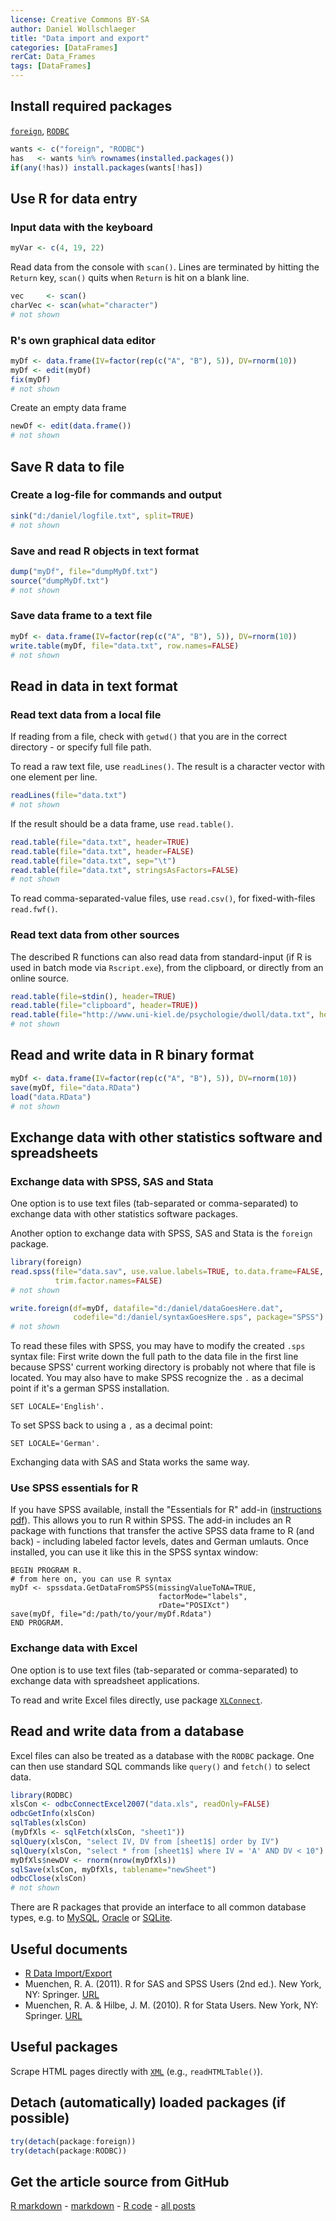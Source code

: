 ```yaml
---
license: Creative Commons BY-SA
author: Daniel Wollschlaeger
title: "Data import and export"
categories: [DataFrames]
rerCat: Data_Frames
tags: [DataFrames]
---
```





Install required packages
-------------------------

[`foreign`](http://cran.r-project.org/package=foreign), [`RODBC`](http://cran.r-project.org/package=RODBC)


```r
wants <- c("foreign", "RODBC")
has   <- wants %in% rownames(installed.packages())
if(any(!has)) install.packages(wants[!has])
```


Use R for data entry
-------------------------

### Input data with the keyboard


```r
myVar <- c(4, 19, 22)
```


Read data from the console with `scan()`. Lines are terminated by hitting the `Return` key, `scan()` quits when `Return` is hit on a blank line.


```r
vec     <- scan()
charVec <- scan(what="character")
# not shown
```


### R's own graphical data editor


```r
myDf <- data.frame(IV=factor(rep(c("A", "B"), 5)), DV=rnorm(10))
myDf <- edit(myDf)
fix(myDf)
# not shown
```


Create an empty data frame


```r
newDf <- edit(data.frame())
# not shown
```


Save R data to file
-------------------------

### Create a log-file for commands and output


```r
sink("d:/daniel/logfile.txt", split=TRUE)
# not shown
```


### Save and read R objects in text format


```r
dump("myDf", file="dumpMyDf.txt")
source("dumpMyDf.txt")
# not shown
```


### Save data frame to a text file


```r
myDf <- data.frame(IV=factor(rep(c("A", "B"), 5)), DV=rnorm(10))
write.table(myDf, file="data.txt", row.names=FALSE)
# not shown
```


Read in data in text format
-------------------------

### Read text data from a local file

If reading from a file, check with `getwd()` that you are in the correct directory - or specify full file path.

To read a raw text file, use `readLines()`. The result is a character vector with one element per line.


```r
readLines(file="data.txt")
# not shown
```


If the result should be a data frame, use `read.table()`.


```r
read.table(file="data.txt", header=TRUE)
read.table(file="data.txt", header=FALSE)
read.table(file="data.txt", sep="\t")
read.table(file="data.txt", stringsAsFactors=FALSE)
# not shown
```


To read comma-separated-value files, use `read.csv()`, for fixed-with-files `read.fwf()`.

### Read text data from other sources

The described R functions can also read data from standard-input (if R is used in batch mode via `Rscript.exe`), from the clipboard, or directly from an online source.


```r
read.table(file=stdin(), header=TRUE)
read.table(file="clipboard", header=TRUE))
read.table(file="http://www.uni-kiel.de/psychologie/dwoll/data.txt", header=TRUE)
# not shown
```


Read and write data in R binary format
-------------------------


```r
myDf <- data.frame(IV=factor(rep(c("A", "B"), 5)), DV=rnorm(10))
save(myDf, file="data.RData")
load("data.RData")
# not shown
```


Exchange data with other statistics software and spreadsheets
-------------------------

### Exchange data with SPSS, SAS and Stata

One option is to use text files (tab-separated or comma-separated) to exchange data with other statistics software packages.

Another option to exchange data with SPSS, SAS and Stata is the `foreign` package.


```r
library(foreign)
read.spss(file="data.sav", use.value.labels=TRUE, to.data.frame=FALSE,
          trim.factor.names=FALSE)
# not shown
```



```r
write.foreign(df=myDf, datafile="d:/daniel/dataGoesHere.dat",
              codefile="d:/daniel/syntaxGoesHere.sps", package="SPSS")
# not shown
```


To read these files with SPSS, you may have to modify the created `.sps` syntax file: First write down the full path to the data file in the first line because SPSS' current working directory is probably not where that file is located. You may also have to make SPSS recognize the `.` as a decimal point if it's a german SPSS installation.

```
SET LOCALE='English'.
```

To set SPSS back to using a `,` as a decimal point:

```
SET LOCALE='German'.
```

Exchanging data with SAS and Stata works the same way.

### Use SPSS essentials for R

If you have SPSS available, install the "Essentials for R" add-in ([instructions pdf](ftp://public.dhe.ibm.com/software/analytics/spss/documentation/statistics/21.0/en/rplugin/InstallationDocuments/Windows/Essentials_for_R_Installation_Instructions.pdf)). This allows you to run R within SPSS. The add-in includes an R package with functions that transfer the active SPSS data frame to R (and back) - including labeled factor levels, dates and German umlauts. Once installed, you can use it like this in the SPSS syntax window:

```
BEGIN PROGRAM R.
# from here on, you can use R syntax
myDf <- spssdata.GetDataFromSPSS(missingValueToNA=TRUE,
                                 factorMode="labels",
                                 rDate="POSIXct")
save(myDf, file="d:/path/to/your/myDf.Rdata")
END PROGRAM.
```

### Exchange data with Excel

One option is to use text files (tab-separated or comma-separated) to exchange data with spreadsheet applications.

To read and write Excel files directly, use package [`XLConnect`](http://cran.r-project.org/package=XLConnect).

Read and write data from a database
-------------------------

Excel files can also be treated as a database with the `RODBC` package. One can then use standard SQL commands like `query()` and `fetch()` to select data.


```r
library(RODBC)
xlsCon <- odbcConnectExcel2007("data.xls", readOnly=FALSE)
odbcGetInfo(xlsCon)
sqlTables(xlsCon)
(myDfXls <- sqlFetch(xlsCon, "sheet1"))
sqlQuery(xlsCon, "select IV, DV from [sheet1$] order by IV")
sqlQuery(xlsCon, "select * from [sheet1$] where IV = 'A' AND DV < 10")
myDfXls$newDV <- rnorm(nrow(myDfXls))
sqlSave(xlsCon, myDfXls, tablename="newSheet")
odbcClose(xlsCon)
# not shown
```


There are R packages that provide an interface to all common database types, e.g. to [MySQL](http://cran.r-project.org/package=RMySQL), [Oracle](http://cran.r-project.org/package=ROracle) or [SQLite](http://cran.r-project.org/package=RSQLite).

Useful documents
-------------------------

 * [R Data Import/Export](http://cran.at.r-project.org/doc/manuals/R-data.html)
 * Muenchen, R. A. (2011). R for SAS and SPSS Users (2nd ed.). New York, NY: Springer. [URL](http://r4stats.com/)
 * Muenchen, R. A. & Hilbe, J. M. (2010). R for Stata Users. New York, NY: Springer. [URL](http://r4stats.com/)

Useful packages
-------------------------

Scrape HTML pages directly with [`XML`](http://cran.r-project.org/package=XML) (e.g., `readHTMLTable()`).

Detach (automatically) loaded packages (if possible)
-------------------------


```r
try(detach(package:foreign))
try(detach(package:RODBC))
```


Get the article source from GitHub
----------------------------------------------

[R markdown](https://github.com/dwoll/RExRepos/raw/master/Rmd/dfImportExport.Rmd) - [markdown](https://github.com/dwoll/RExRepos/raw/master/md/dfImportExport.md) - [R code](https://github.com/dwoll/RExRepos/raw/master/R/dfImportExport.R) - [all posts](https://github.com/dwoll/RExRepos/)

